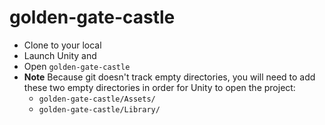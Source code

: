 # golden-gate-castle

- Clone to your local
- Launch Unity and
- Open `golden-gate-castle`
- **Note** Because git doesn't track empty directories, you will need to add these two empty directories in order for Unity to open the project: 
  - `golden-gate-castle/Assets/`
  - `golden-gate-castle/Library/`
